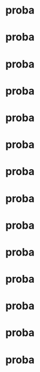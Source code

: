 # proba

# proba

# proba

# proba

# proba

# proba

# proba

# proba

# proba

# proba

# proba

# proba

# proba

# proba
